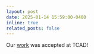 ```yaml
---
layout: post
date: 2025-01-14 15:59:00-0400
inline: true
related_posts: false
---
```


Our [work](https://ieeexplore.ieee.org/abstract/document/10852017) was accepted at TCAD!
